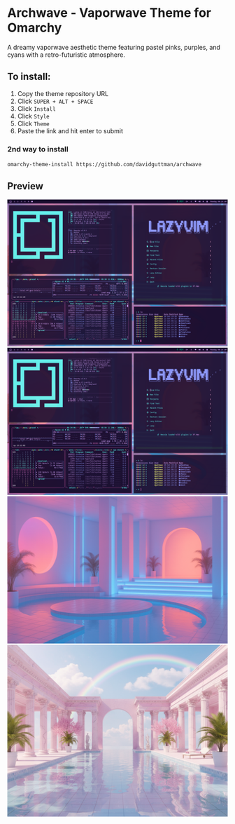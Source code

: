 # Archwave - Vaporwave Theme for Omarchy

A dreamy vaporwave aesthetic theme featuring pastel pinks, purples, and cyans with a retro-futuristic atmosphere.

## To install:
1. Copy the theme repository URL
2. Click `SUPER + ALT + SPACE`
3. Click `Install`
4. Click `Style`
5. Click `Theme`
6. Paste the link and hit enter to submit

### 2nd way to install
```bash
omarchy-theme-install https://github.com/davidguttman/archwave
```

## Preview

![image 0](preview/preview-0.png)
![image 1](preview/preview-1.png)
![image 2](preview/preview-2.png)
![image 3](preview/preview-3.png)
